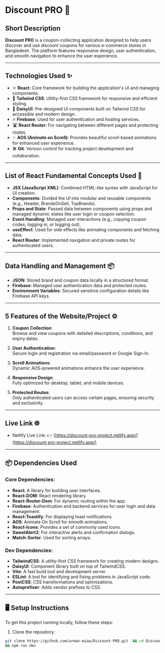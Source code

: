 # Discount PRO 🚀

## Short Description  
**Discount PRO** is a coupon-collecting application designed to help users discover and use discount coupons for various e-commerce stores in Bangladesh. The platform features responsive design, user authentication, and smooth navigation to enhance the user experience.

---

## Technologies Used ✨
- ⚛️ **React**: Core framework for building the application's UI and managing components.  
- 🎨 **Tailwind CSS**: Utility-first CSS framework for responsive and efficient styling.  
- 🌼 **DaisyUI**: Pre-designed UI components built on Tailwind CSS for accessible and modern design.  
- 🔥 **Firebase**: Used for user authentication and hosting services.  
- 🛣️ **React Router**: For navigating between different pages and protecting routes.  
- ✨ **AOS (Animate on Scroll)**: Provides beautiful scroll-based animations for enhanced user experience.  
- 🛠️ **Git**: Version control for tracking project development and collaboration.

---

## List of React Fundamental Concepts Used 📝  
- **JSX (JavaScript XML)**: Combined HTML-like syntax with JavaScript for UI creation.  
- **Components**: Divided the UI into modular and reusable components (e.g., Header, BrandsOnSell, TopBrands).  
- **Props and State**: Passed data between components using props and managed dynamic states like user login or coupon selection.  
- **Event Handling**: Managed user interactions (e.g., copying coupon codes, logging in, or logging out).  
- **useEffect**: Used for side effects like animating components and fetching data.  
- **React Router**: Implemented navigation and private routes for authenticated users.  

---

## Data Handling and Management 📦  
- **JSON**: Stored brand and coupon data locally in a structured format.  
- **Firebase**: Managed user authentication data and protected routes.  
- **Environment Variables**: Secured sensitive configuration details like Firebase API keys.  

---

## 5 Features of the Website/Project ⚙️  
1. **Coupon Collection**:  
   Browse and view coupons with detailed descriptions, conditions, and expiry dates.  

2. **User Authentication**:  
   Secure login and registration via email/password or Google Sign-In.  

3. **Scroll Animations**:  
   Dynamic AOS-powered animations enhance the user experience.  

4. **Responsive Design**:  
   Fully optimized for desktop, tablet, and mobile devices.  

5. **Protected Routes**:  
   Only authenticated users can access certain pages, ensuring security and exclusivity.  

---

## Live Link 🌐  

- Netlify Live Link: 👉 [https://discount-pro-project.netlify.app/](https://discount-pro-project.netlify.app/)  

---

## 📦 Dependencies Used

### Core Dependencies:
- **React**: A library for building user interfaces.
- **React-DOM**: React rendering library.
- **React-Router-Dom**: For dynamic routing within the app.
- **Firebase**: Authentication and backend services for user login and data management.
- **React-Toastify**: For displaying toast notifications.
- **AOS**: Animate On Scroll for smooth animations.
- **React-Icons**: Provides a set of commonly used icons.
- **SweetAlert2**: For interactive alerts and confirmation dialogs.
- **Match-Sorter**: Used for sorting arrays.

### Dev Dependencies:
- **TailwindCSS**: A utility-first CSS framework for creating modern designs.
- **DaisyUI**: Component library built on top of TailwindCSS.
- **Vite**: A fast build tool and development server.
- **ESLint**: A tool for identifying and fixing problems in JavaScript code.
- **PostCSS**: CSS transformations and optimizations.
- **Autoprefixer**: Adds vendor prefixes to CSS.

---

## 🖥️ Setup Instructions

To get this project running locally, follow these steps:

1. Clone the repository:

```bash
git clone https://github.com/arman-miaa/Discount-PRO.git  && cd Discount-PRO
&& npm run dev
